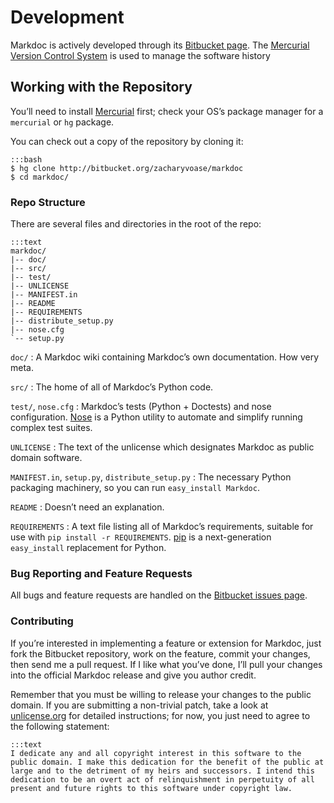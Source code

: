# Development

Markdoc is actively developed through its [Bitbucket page][bb-markdoc]. The [Mercurial Version Control System][hg] is used to manage the software history

  [bb-markdoc]: http://bitbucket.org/zacharyvoase/markdoc

## Working with the Repository

You’ll need to install [Mercurial][hg] first; check your OS’s package manager for a `mercurial` or `hg` package.

You can check out a copy of the repository by cloning it:

    :::bash
    $ hg clone http://bitbucket.org/zacharyvoase/markdoc
    $ cd markdoc/

### Repo Structure

There are several files and directories in the root of the repo:

    :::text
    markdoc/
    |-- doc/
    |-- src/
    |-- test/
    |-- UNLICENSE
    |-- MANIFEST.in
    |-- README
    |-- REQUIREMENTS
    |-- distribute_setup.py
    |-- nose.cfg
    `-- setup.py

`doc/`
:   A Markdoc wiki containing Markdoc’s own documentation. How very meta.

`src/`
:   The home of all of Markdoc’s Python code.

`test/`, `nose.cfg`
:   Markdoc’s tests (Python + Doctests) and nose configuration. [Nose][] is a 
    Python utility to automate and simplify running complex test suites.

`UNLICENSE`
:   The text of the unlicense which designates Markdoc as public domain software.

`MANIFEST.in`, `setup.py`, `distribute_setup.py`
:   The necessary Python packaging machinery, so you can run
    `easy_install Markdoc`.

`README`
:   Doesn’t need an explanation.

`REQUIREMENTS`
:   A text file listing all of Markdoc’s requirements, suitable for use with
    `pip install -r REQUIREMENTS`. [pip][] is a next-generation `easy_install` 
    replacement for Python.


  [hg]: http://mercurial.selenic.com/
  [pip]: http://pip.openplans.org/
  [nose]: http://somethingaboutorange.com/mrl/projects/nose/0.11.1/

### Bug Reporting and Feature Requests

All bugs and feature requests are handled on the [Bitbucket issues page](http://bitbucket.org/zacharyvoase/markdoc/issues/).

### Contributing

If you’re interested in implementing a feature or extension for Markdoc, just fork the Bitbucket repository, work on the feature, commit your changes, then send me a pull request. If I like what you’ve done, I’ll pull your changes into the official Markdoc release and give you author credit.

Remember that you must be willing to release your changes to the public domain. If you are submitting a non-trivial patch, take a look at [unlicense.org][unlicensing contributions] for detailed instructions; for now, you just need to agree to the following statement:

  [unlicensing contributions]: http://unlicense.org/#unlicensing-contributions

    :::text
    I dedicate any and all copyright interest in this software to the
    public domain. I make this dedication for the benefit of the public at
    large and to the detriment of my heirs and successors. I intend this
    dedication to be an overt act of relinquishment in perpetuity of all
    present and future rights to this software under copyright law.
